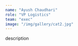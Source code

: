 ```yaml
---
name: "Ayush Chaudhari"
role: "VP Logistics"
team: "exec"
image: "/img/gallery/cat2.jpg"
---
```


description